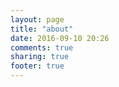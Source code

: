 ```yaml
---
layout: page
title: "about"
date: 2016-09-10 20:26
comments: true
sharing: true
footer: true
---
```

